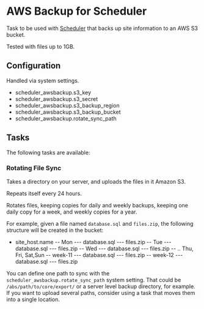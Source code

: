 # AWS Backup for Scheduler

Task to be used with [Scheduler](https://modmore.com/extras/scheduler/) that backs up site information to an AWS S3 bucket.

Tested with files up to 1GB. 

## Configuration

Handled via system settings.

- scheduler_awsbackup.s3_key
- scheduler_awsbackup.s3_secret
- scheduler_awsbackup.s3_backup_region
- scheduler_awsbackup.s3_backup_bucket
- scheduler_awsbackup.rotate_sync_path

## Tasks

The following tasks are available:

### Rotating File Sync

Takes a directory on your server, and uploads the files in it Amazon S3. 

Repeats itself every 24 hours.

Rotates files, keeping copies for daily and weekly backups, keeping one daily copy for a week, and weekly copies for a year.
 
For example, given a file named `database.sql` and `files.zip`, the following structure will be created in the bucket:

- site_host.name
-- Mon
--- database.sql
--- files.zip
-- Tue
--- database.sql
--- files.zip
-- Wed
--- database.sql
--- files.zip
-- .. Thu, Fri, Sat,Sun
-- week-11
--- database.sql
--- files.zip
-- week-12
--- database.sql
--- files.zip

You can define one path to sync with the `scheduler_awsbackup.rotate_sync_path` system setting. That could be `/abs/path/to/core/export/` or a server level backup directory, for example. If you want to upload several paths, consider using a task that moves them into a single location.
